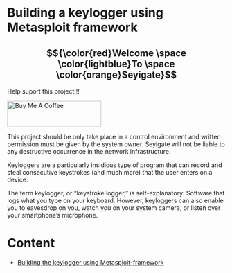 # Building a keylogger using Metasploit framework
## $${\color{red}Welcome \space \color{lightblue}To \space \color{orange}Seyigate}$$

Help suport this project!!!

<a href="https://www.buymeacoffee.com/seyiphysica" target="_blank"><img src="https://cdn.buymeacoffee.com/buttons/v2/default-yellow.png" alt="Buy Me A Coffee" style="height: 60px !important;width: 217px !important;" ></a>

This project should be only take place in a control environment and written permission must be given by the system owner.
Seyigate will not be liable to any destructive occurrence in the network infrastructure. 

Keyloggers are a particularly insidious type of program that can record and steal consecutive keystrokes (and much more) that the user enters on a device. 

The term keylogger, or “keystroke logger,” is self-explanatory: Software that logs what you type on your keyboard. However, keyloggers can also enable you to eavesdrop on you, watch you on your system camera, or listen over your smartphone’s microphone.

# **Content**
* [Building the keylogger using Metasploit-framework](https://github.com/Seyigate/gate_Keylogger/blob/main/Building%20the%20keylogger%20using%20Metasploit-framework)



